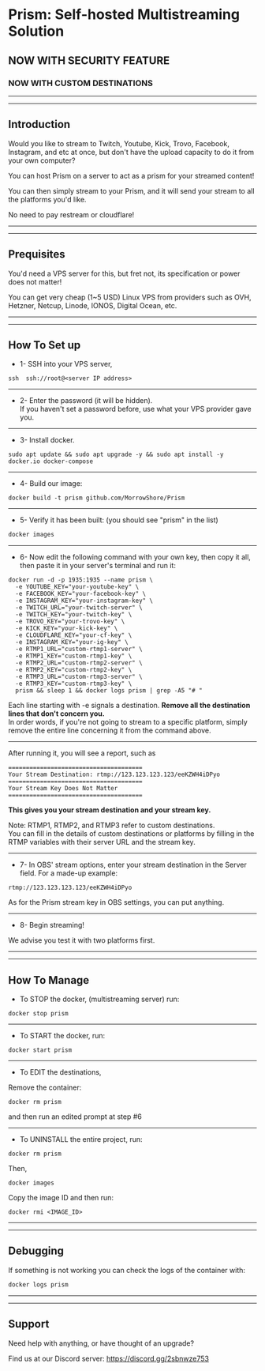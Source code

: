 # Prism: Self-hosted Multistreaming Solution

## NOW WITH SECURITY FEATURE

### NOW WITH CUSTOM DESTINATIONS

---
---
## Introduction

Would you like to stream to Twitch, Youtube, Kick, Trovo, Facebook, Instagram, and etc at once, but don't have the upload capacity to do it from your own computer?

You can host Prism on a server to act as a prism for your streamed content!

You can then simply stream to your Prism, and it will send your stream to all the platforms you'd like.

No need to pay restream or cloudflare!


---
---
## Prequisites

You'd need a VPS server for this, but fret not, its specification or power does not matter!

You can get very cheap (1~5 USD) Linux VPS from providers such as OVH, Hetzner, Netcup, Linode, IONOS, Digital Ocean, etc.



---
---
## How To Set up

* 1- SSH into your VPS server,
```
ssh  ssh://root@<server IP address>
```

---
* 2- Enter the password (it will be hidden).<br>
If you haven't set a password before, use what your VPS provider gave you.

---
* 3- Install docker.
```
sudo apt update && sudo apt upgrade -y && sudo apt install -y docker.io docker-compose
```

---
* 4- Build our image:
```
docker build -t prism github.com/MorrowShore/Prism
```
---
* 5- Verify it has been built: (you should see "prism" in the list)
```bash
docker images
```

---
* 6- Now edit the following command with your own key, then copy it all, then paste it in your server's terminal and run it:
```
docker run -d -p 1935:1935 --name prism \
  -e YOUTUBE_KEY="your-youtube-key" \
  -e FACEBOOK_KEY="your-facebook-key" \
  -e INSTAGRAM_KEY="your-instagram-key" \
  -e TWITCH_URL="your-twitch-server" \
  -e TWITCH_KEY="your-twitch-key" \
  -e TROVO_KEY="your-trovo-key" \
  -e KICK_KEY="your-kick-key" \
  -e CLOUDFLARE_KEY="your-cf-key" \
  -e INSTAGRAM_KEY="your-ig-key" \
  -e RTMP1_URL="custom-rtmp1-server" \
  -e RTMP1_KEY="custom-rtmp1-key" \
  -e RTMP2_URL="custom-rtmp2-server" \
  -e RTMP2_KEY="custom-rtmp2-key" \
  -e RTMP3_URL="custom-rtmp3-server" \
  -e RTMP3_KEY="custom-rtmp3-key" \
  prism && sleep 1 && docker logs prism | grep -A5 "# "
```
Each line starting with -e signals a destination. **Remove all the destination lines that don't concern you.**<br>
In order words, if you're not going to stream to a specific platform, simply remove the entire line concerning it from the command above.


---
After running it, you will see a report, such as 
```
======================================
Your Stream Destination: rtmp://123.123.123.123/eeKZWH4iDPyo
======================================
Your Stream Key Does Not Matter
======================================
```
**This gives you your stream destination and your stream key.**


Note: RTMP1, RTMP2, and RTMP3 refer to custom destinations. <br>You can fill in the details of custom destinations or platforms by filling in the RTMP variables with their server URL and the stream key.

---
* 7- In OBS' stream options, enter your stream destination in the Server field. For a made-up example:
```
rtmp://123.123.123.123/eeKZWH4iDPyo
```

As for the Prism stream key in OBS settings, you can put anything.

---
* 8- Begin streaming!

We advise you test it with two platforms first.


---
---
## How To Manage

* To STOP the docker, (multistreaming server) run:

```
docker stop prism
```

---

* To START the docker, run:

```
docker start prism
```

---

* To EDIT the destinations,

Remove the container:

```
docker rm prism
```

and then run an edited prompt at step #6

---

* To UNINSTALL the entire project, run:

```
docker rm prism
```
Then,

```
docker images
```
Copy the image ID and then run:

```
docker rmi <IMAGE_ID>
```

---
---
## Debugging

If something is not working you can check the logs of the container with:

```bash
docker logs prism
```

---
---
## Support

Need help with anything, or have thought of an upgrade?

Find us at our Discord server: https://discord.gg/2sbnwze753



